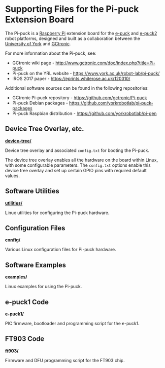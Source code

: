 # Supporting Files for the Pi-puck Extension Board

The Pi-puck is a [Raspberry Pi](https://www.raspberrypi.org) extension board for the [e-puck](http://www.gctronic.com/doc/index.php?title=E-Puck) and [e-puck2](http://www.gctronic.com/doc/index.php?title=e-puck2) robot platforms, designed and built as a collaboration between the [University of York](https://www.york.ac.uk/robot-lab/) and [GCtronic](http://www.gctronic.com).

For more information about the Pi-puck, see:
- GCtronic wiki page - http://www.gctronic.com/doc/index.php?title=Pi-puck
- Pi-puck on the YRL website - https://www.york.ac.uk/robot-lab/pi-puck/
- IROS 2017 paper - https://eprints.whiterose.ac.uk/120310/

Additional software sources can be found in the following repositories:
- GCtronic Pi-puck repository - https://github.com/gctronic/Pi-puck
- Pi-puck Debian packages - https://github.com/yorkrobotlab/pi-puck-packages
- Pi-puck Raspbian distribution - https://github.com/yorkrobotlab/pi-gen


## Device Tree Overlay, etc.

**[device-tree/](device-tree/)**

Device tree overlay and associated `config.txt` for booting the Pi-puck.

The device tree overlay enables all the hardware on the board within Linux, with some configurable parameters. The `config.txt` options enable this device tree overlay and set up certain GPIO pins with required default values.


## Software Utilities

**[utilities/](utilities/)**

Linux utilities for configuring the Pi-puck hardware.


## Configuration Files

**[config/](config/)**

Various Linux configuration files for Pi-puck hardware.


## Software Examples

**[examples/](examples/)**

Linux examples for using the Pi-puck.


## e-puck1 Code

**[e-puck1/](e-puck1/)**

PIC firmware, bootloader and programming script for the e-puck1.


## FT903 Code

**[ft903/](ft903/)**

Firmware and DFU programming script for the FT903 chip.
